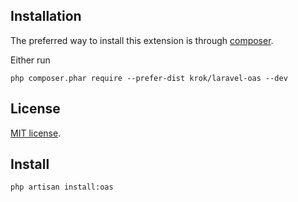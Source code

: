 Installation
------------

The preferred way to install this extension is through [composer](http://getcomposer.org/download/).

Either run

```
php composer.phar require --prefer-dist krok/laravel-oas --dev
```

## License

[MIT license](LICENSE.md).

## Install

```
php artisan install:oas
```
